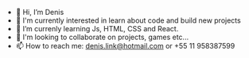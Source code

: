 - 👋 Hi, I’m Denis 
- 👀 I'm currently interested in learn about code and build new projects
- 🌱 I’m currenly learning Js, HTML, CSS and React.
- 💞️ I'm looking to collaborate on projects, games etc...
- 📫 How to reach me: denis.link@hotmail.com or +55 11 958387599

<!---
DenisBritoc/DenisBritoc is a ✨ special ✨ repository because its `README.md` (this file) appears on your GitHub profile.
You can click the Preview link to take a look at your changes.
--->
